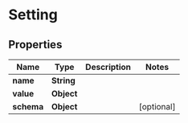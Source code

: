 

# Setting


## Properties

| Name | Type | Description | Notes |
|------------ | ------------- | ------------- | -------------|
|**name** | **String** |  |  |
|**value** | **Object** |  |  |
|**schema** | **Object** |  |  [optional] |



